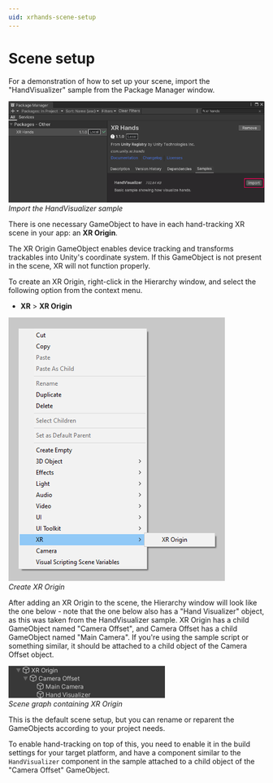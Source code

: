```yaml
---
uid: xrhands-scene-setup
---
```

# Scene setup

For a demonstration of how to set up your scene, import the "HandVisualizer" sample from the Package Manager window.

![Import the HandVisualizer sample](../images/import-vis-sample.png)<br/>*Import the HandVisualizer sample*

There is one necessary GameObject to have in each hand-tracking XR scene in your app: an **XR Origin**.

The XR Origin GameObject enables device tracking and transforms trackables into Unity's coordinate system. If this GameObject is not present in the scene, XR will not function properly.

To create an XR Origin, right-click in the Hierarchy window, and select the following option from the context menu.
* **XR** &gt; **XR Origin**

![Create XR Origin](../images/xrorigin-context-menu.png)<br/>*Create XR Origin*

After adding an XR Origin to the scene, the Hierarchy window will look like the one below - note that the one below also has a "Hand Visualizer" object, as this was taken from the HandVisualizer sample. XR Origin has a child GameObject named "Camera Offset", and Camera Offset has a child GameObject named "Main Camera". If you're using the sample script or something similar, it should be attached to a child object of the Camera Offset object.

![Scene graph containing XR Origin](../images/simple-scene-graph.png)<br/>*Scene graph containing XR Origin*

This is the default scene setup, but you can rename or reparent the GameObjects according to your project needs.

To enable hand-tracking on top of this, you need to enable it in the build settings for your target platform, and have a component similar to the `HandVisualizer` component in the sample attached to a child object of the "Camera Offset" GameObject.
